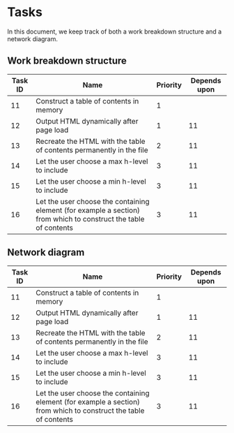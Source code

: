 # Tasks

In this document, we keep track of both a work breakdown structure and a network diagram.

## Work breakdown structure

| Task ID | Name                                                         | Priority | Depends upon |
| ------- | ------------------------------------------------------------ | -------- | ------------ |
| 11      | Construct a table of contents in memory                      | 1        |              |
| 12      | Output HTML dynamically after page load                      | 1        | 11           |
| 13      | Recreate the HTML with the table of contents permanently in the file | 2        | 11           |
| 14      | Let the user choose a max h-level to include                 | 3        | 11           |
| 15      | Let the user choose a min h-level to include                 | 3        | 11           |
| 16      | Let the user choose the containing element (for example a section) from which to construct the table of contents | 3        | 11           |

## Network diagram

| Task ID | Name | Priority | Depends upon |
| ------- | ---- | -------- | ------------ |
| 11      | Construct a table of contents in memory                      | 1        |              |
| 12      | Output HTML dynamically after page load                      | 1        | 11           |
| 13      | Recreate the HTML with the table of contents permanently in the file | 2        | 11           |
| 14      | Let the user choose a max h-level to include                 | 3        | 11           |
| 15      | Let the user choose a min h-level to include                 | 3        | 11           |
| 16      | Let the user choose the containing element (for example a section) from which to construct the table of contents | 3        | 11           |